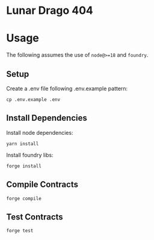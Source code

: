 # Lunar Drago 404

# Usage
The following assumes the use of `node@>=18` and `foundry`.

## Setup
Create a .env file following .env.example pattern:
  ```
  cp .env.example .env
  ```

## Install Dependencies
Install node dependencies:
```
yarn install
```
Install foundry libs:
```
forge install
```

## Compile Contracts

```
forge compile
```

## Test Contracts

```
forge test
```
